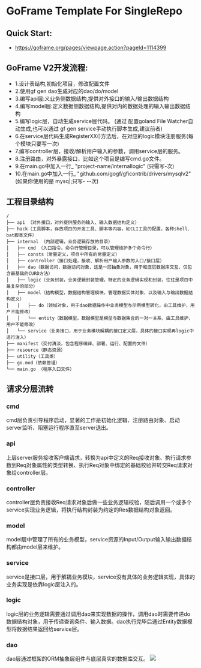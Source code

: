 # GoFrame Template For SingleRepo

## Quick Start:

- https://goframe.org/pages/viewpage.action?pageId=1114399

## GoFrame V2开发流程:

- 1.设计表结构,初始化项目，修改配置文件
- 2.使用gf gen dao生成对应的dao/do/model
- 3.编写api层:义业务侧数据结构,提供对外接口的输入/输出数据结构
- 4.编写model层:定义数据侧数据结构,提供对内的数据处理的输入输出数据结构
- 5.编写logic层，自动生成service层代码。 (通过 配置goland File Watcher自动生成,也可以通过 gf gen service手动执行脚本生成,建议前者)
- 6.在service层代码生成RegisterXX()方法后，在对应的logic模块注册服务(每个模块只要写一次)
- 7.编写controller层，接收/解析用户输入的参数，调用service层的服务。
- 8.注册路由，对外暴露接口，比如这个项目是编写cmd.go文件。
- 9.在main.go中加入一行_ "project-name/internallogic" (只需写-次)
- 10.在main.go中加入一行_ "github.com/gogf/gficontrib/drivers/mysqlv2" (如果你使用的是
  mysq|;只写- --次)

## 工程目录结构

```text
/
├── api （对外接口，对外提供服务的输入、输入数据结构定义）
├── hack（工具脚本，存放项目的开发工具、脚本等内容，如CLI工具的配置，各种shell、bat脚本文件）
├── internal （内部逻辑，业务逻辑存放的目录）
│   ├── cmd （入口指令，命令行管理目录，可以管理维护多个命令行）
│   ├── consts（常量定义，项目中所有的常量定义）
│   ├── controller（接口处理，接收、解析用户输入参数的入口/接口层）
│   ├── dao（数据访问，数据访问对象，这是一层抽象对象，用于和底层数据库交互，仅包含最基础的CURD方法）
│   ├── logic（业务封装，业务逻辑封装管理，特定的业务逻辑实现和封装，往往是项目中最复杂的部分）
│   ├── model（结构模型，数据结构管理模块，管理数据实体对象，以及输入与输出数据结构定义）
│   |   ├── do（领域对象，用于dao数据操作中业务模型与示例模型转化，由工具维护，用户不能修改）
│   │   └── entity（数据模型，数据模型是模型与数据集合的一对一关系，由工具维护，用户不能修改）
│   └── service（业务接口，用于业务模块解耦的接口定义层，具体的接口实现再logic中进行注入）
├── manifest（交付清淡，包含程序编译、部署、运行、配置的文件）
├── resource（静态资源）
├── utility（工具类）
├── go.mod（依赖管理）
└── main.go （程序入口文件）
```

## 请求分层流转

### cmd

cmd层负责引导程序启动，显著的工作是初始化逻辑、注册路由对象、启动server监听、阻塞运行程序直至server退出。

### api

上层server服务接收客户端请求，转换为api中定义的Req接收对象、执行请求参数到Req对象属性的类型转换、执行Req对象中绑定的基础校验并转交Req请求对象给controller层。

### controller

controller层负责接收Req请求对象后做一些业务逻辑校验，随后调用一个或多个service实现业务逻辑，将执行结构封装为约定的Res数据结构对象返回。

### model

model层中管理了所有的业务模型，service资源的Input/Output输入输出数据结构都由model层来维护。

### service

service是接口层，用于解耦业务模块，service没有具体的业务逻辑实现，具体的业务实现是依靠logic层注入的。

### logic

logic层的业务逻辑需要通过调用dao来实现数据的操作，调用dao时需要传递do数据结构对象，用于传递查询条件、输入数据。dao执行完毕后通过Entity数据模型将数据结果返回给service层。

### dao

dao层通过框架的ORM抽象层组件与底层真实的数据库交互。
![](https://moyuxing.oss-cn-guangzhou.aliyuncs.com/gridea/20231117173328.png)
